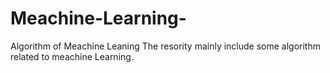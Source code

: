 # Meachine-Learning-
Algorithm of Meachine Leaning
The resority mainly include some algorithm related to meachine Learning.
